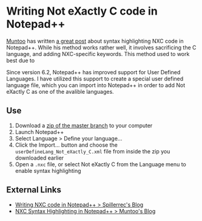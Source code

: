 # Writing Not eXactly C code in Notepad++

[Muntoo](https://github.com/muntoo) has written [a great post](http://muntoo.wordpress.com/2011/07/13/nxc-syntax-highlighting-in-notepad/) about syntax highlighting NXC code in Notepad++. While his method works rather well, it involves sacrificing the C language, and adding NXC-specific keywords. This method used to work best due to

Since version 6.2, Notepad++ has improved support for User Defined Languages. I have utilized this support to create a special user defined language file, which you can import into Notepad++ in order to add Not eXactly C as one of the avalible languages.

## Use

1. Download a [zip of the master branch](https://github.com/bungeshea/npp-nxc/zipball/master) to your computer
2. Launch Notepad++
3. Select Language > Define your language&hellip;
4. Click the Import&hellip; button and choose the `userDefineLang_Not_eXactly_C.xml` file from inside the zip you downloaded earlier
5. Open a `.nxc` file, or select Not eXactly C from the Language menu to enable syntax highlighting

## External Links

* [Writing NXC code in Notepad++ > Spillerrec's Blog](http://spillerrec.wordpress.com/2011/03/05/writing-nxc-code-in-notepad/)
* [NXC Syntax Highlighting in Notepad++ > Muntoo's Blog](http://muntoo.wordpress.com/2011/07/13/nxc-syntax-highlighting-in-notepad/)

